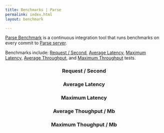 ```yaml
---
title: Benchmarks | Parse
permalink: index.html
layout: benchmark

---
```


<div class="container padding-top-40 padding-bottom-50" data-nav-waypoint>
  <div class="copy-block">
    <p class="margin-top-10">
      <a href="https://github.com/parse-community/benchmark">Parse Benchmark</a> is a continuous integration tool that runs benchmarks on every commit to <a href="https://github.com/parse-community/parse-dashboard">Parse server</a>.
    </p>
    <p style="text-align:left" class="margin-top-10">
      Benchmarks include:
      <a href="#request-second">Request / Second</a>,
      <a href="#average-latency">Average Latency</a>,
      <a href="#maximum-latency">Maximum Latency</a>,
      <a href="#average-thoughput-mb">Average Throughput</a>, and 
      <a href="#maximum-thoughput-mb">Maximum Throughput</a> tests.
    </p>
  </div>
  <div class="posts">
    <article class="margin-top-40 padding-bottom-40 post">
      <h3 class="h3 h3--blue margin-bottom-10" style="text-align:center">
        Request / Second
      </h3>
      <canvas id="req_per_second" width="1600" height="800"></canvas>
    </article>
    <article class="margin-top-40 padding-bottom-40 post">
      <h3 class="h3 h3--blue margin-bottom-10" style="text-align:center">
        Average Latency
      </h3>
      <canvas id="avg_latency" width="1600" height="800"></canvas>
    </article>
    <article class="margin-top-40 padding-bottom-40 post">
      <h3 class="h3 h3--blue margin-bottom-10" style="text-align:center">
        Maximum Latency
      </h3>
      <canvas id="max_latency" width="1600" height="800"></canvas>
    </article>
    <article class="margin-top-40 padding-bottom-40 post">
      <h3 class="h3 h3--blue margin-bottom-10" style="text-align:center">
        Average Thoughput / Mb
      </h3>
      <canvas id="avg_throughput" width="1600" height="800"></canvas>
    </article>
    <article class="margin-top-40 padding-bottom-40 post">
      <h3 class="h3 h3--blue margin-bottom-10" style="text-align:center">
        Maximum Thoughput / Mb
      </h3>
      <canvas id="max_throughput" width="1600" height="800"></canvas>
    </article>
  </div>
</div>
